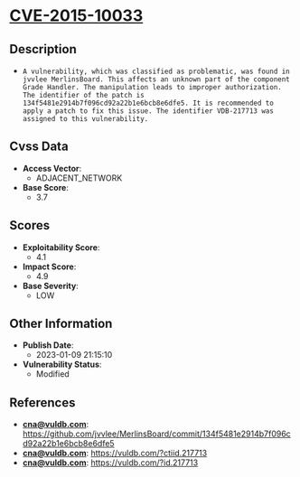 
# [CVE-2015-10033](https://github.com/jvvlee/MerlinsBoard/commit/134f5481e2914b7f096cd92a22b1e6bcb8e6dfe5)

## Description

- `A vulnerability, which was classified as problematic, was found in jvvlee MerlinsBoard. This affects an unknown part of the component Grade Handler. The manipulation leads to improper authorization. The identifier of the patch is 134f5481e2914b7f096cd92a22b1e6bcb8e6dfe5. It is recommended to apply a patch to fix this issue. The identifier VDB-217713 was assigned to this vulnerability.`

## Cvss Data

- **Access Vector**:
  - ADJACENT_NETWORK
- **Base Score**:
  - 3.7

## Scores

- **Exploitability Score**:
  - 4.1
- **Impact Score**:
  - 4.9
- **Base Severity**:
  - LOW

## Other Information

- **Publish Date**:
  - 2023-01-09 21:15:10
- **Vulnerability Status**:
  - Modified

## References

- **cna@vuldb.com**: https://github.com/jvvlee/MerlinsBoard/commit/134f5481e2914b7f096cd92a22b1e6bcb8e6dfe5
- **cna@vuldb.com**: https://vuldb.com/?ctiid.217713
- **cna@vuldb.com**: https://vuldb.com/?id.217713
